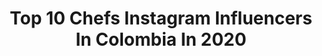 ---
title: Top 10 Chefs Instagram Influencers In Colombia In 2020
description: Identify the most popular Instagram accounts on inBeat.
platform: Instagram
profiles:
  - username: "danielvz2"
    fullname: >-
      Daniel Velásquez Zuluaga
    location: "Colombia"
    followers: 50863
    engagement: 508
    commentsToLikes: 0.013449
    avatar: "https://scontent-lhr8-1.cdninstagram.com/v/t51.2885-19/s320x320/43198044_475523179626844_3611476564270645248_n.jpg?_nc_ht=scontent-lhr8-1.cdninstagram.com&_nc_ohc=3r2vBIP-PH0AX_x9EWb&oh=8c6c4e7122fc5098ac97342de2a575bf&oe=5EB83E2B"
    verified: false
    hashtags: "#wolf, #wakeup, #papa, #favorita"
  - username: "davidorozcococina"
    fullname: >-
      Chef David Orozco
    location: "Colombia"
    followers: 25025
    engagement: 272
    commentsToLikes: 0.076130
    avatar: "https://scontent-lhr8-1.cdninstagram.com/v/t51.2885-19/s320x320/53167612_1980118935622890_1431734404752867328_n.jpg?_nc_ht=scontent-lhr8-1.cdninstagram.com&_nc_ohc=9E81A1_D308AX-a2idp&oh=9d15cb3f8f4cc3b276771f74fc500589&oe=5EBAC39B"
    verified: false
    hashtags: "#srarice, #domicilioencuarentena, #arrosconcoco, #tapeo"
  - username: "juandiegovanegasl"
    fullname: >-
      Juan Diego Vanegas
    location: "Colombia"
    followers: 202454
    engagement: 484
    commentsToLikes: 0.020896
    avatar: "https://scontent-lhr8-1.cdninstagram.com/v/t51.2885-19/s320x320/67587620_952112871802454_675130805520957440_n.jpg?_nc_ht=scontent-lhr8-1.cdninstagram.com&_nc_ohc=az9nT2DiBOYAX_XmFt7&oh=034e269154a54f670f11c1eb303c7f0d&oe=5EB99B40"
    verified: true
    hashtags: "#macncheese, #soulkitchen, #meatballs, #tbt"
  - username: "marrana.eats"
    fullname: >-
      MARRANA Eats
    location: "Colombia"
    followers: 19801
    engagement: 263
    commentsToLikes: 0.190008
    avatar: "https://scontent-atl3-1.cdninstagram.com/v/t51.2885-19/s320x320/69874513_418872818667863_2011543444840775680_n.jpg?_nc_ht=scontent-atl3-1.cdninstagram.com&_nc_ohc=sktdntMvOQEAX_lUIhn&oh=4c1744246c92231c64561a914df1c5e7&oe=5EB961ED"
    verified: false
    hashtags: "#mexican, #newyork, #nyeats, #hamburger"
  - username: "michellebessudo"
    fullname: >-
      Michelle Bessudo
    location: "Colombia"
    followers: 12569
    engagement: 360
    commentsToLikes: 0.068084
    avatar: "https://scontent-lhr8-1.cdninstagram.com/v/t51.2885-19/s320x320/73398043_769930486780976_8731856529256349696_n.jpg?_nc_ht=scontent-lhr8-1.cdninstagram.com&_nc_ohc=UsGZ45OTwNMAX-Xfxa9&oh=cf2d25cd8d9840522ac59a27eb97b8f0&oe=5EB9B0ED"
    verified: false
    hashtags: "#makesmewhole, #rezepte, #blueberrypancakes, #cookfromscratch"
  - username: "leococinero"
    fullname: >-
      Leonardo Moran
    location: "Colombia"
    followers: 199743
    engagement: 123
    commentsToLikes: 0.030272
    avatar: "https://scontent-amt2-1.cdninstagram.com/v/t51.2885-19/s320x320/90089573_933218750465753_2762093785885179904_n.jpg?_nc_ht=scontent-amt2-1.cdninstagram.com&_nc_ohc=nZI2w6XAXtUAX99ABgG&oh=8467191e049098d0d7d7cd191750ddb5&oe=5EB7D698"
    verified: true
    hashtags: "#libros, #cocinafacil, #cook, #despertarespiritual"
  - username: "katiadaguetalonso"
    fullname: >-
      Katia Daguet Alonso
    location: "Colombia"
    followers: 10714
    engagement: 1489
    commentsToLikes: 0.006280
    avatar: "https://scontent-lht6-1.cdninstagram.com/v/t51.2885-19/s320x320/89392247_197904191480744_7981629637904039936_n.jpg?_nc_ht=scontent-lht6-1.cdninstagram.com&_nc_ohc=LyAHHRYkZ4cAX8qr_Ae&oh=a14c59898eaab8409e5dc4f9a5b05608&oe=5EBA537C"
    verified: false
    hashtags: "#cuisine, #rosas, #vacances, #chateauhospitalet"
  - username: "juanpablosamper"
    fullname: >-
      Juan Pablo
    location: "Colombia"
    followers: 13153
    engagement: 585
    commentsToLikes: 0.058097
    avatar: "https://scontent-ams4-1.cdninstagram.com/v/t51.2885-19/s320x320/92413521_2840713102664761_7544707880511864832_n.jpg?_nc_ht=scontent-ams4-1.cdninstagram.com&_nc_ohc=shioSXzKrNoAX-kTIDB&oh=077d72b01602f62c2bd4aa6911f512e1&oe=5EB8130E"
    verified: false
    hashtags: "#cooking, #skin, #carnival, #nopongasnadaenclosefriends"
  - username: "saramontoyam"
    fullname: >-
      Sara Montoya
    location: "Colombia"
    followers: 60369
    engagement: 177
    commentsToLikes: 0.114609
    avatar: "https://scontent-ams4-1.cdninstagram.com/v/t51.2885-19/s320x320/83070378_193143115209582_3809389211321106432_n.jpg?_nc_ht=scontent-ams4-1.cdninstagram.com&_nc_ohc=OaYgOM5DKuwAX-w8T6J&oh=a218e7513461d60c2ee4d05b91eed3bd&oe=5EBB1F5B"
    verified: false
    hashtags: "#traveler, #atracciones, #manitobaconsciente, #prayfortheworld"
  - username: "julioc_herrera_"
    fullname: >-
      Julio Cesar Herrera
    location: "Colombia"
    followers: 184775
    engagement: 339
    commentsToLikes: 0.035128
    avatar: "https://scontent-ams4-1.cdninstagram.com/v/t51.2885-19/s320x320/44429967_722234571478690_5618685704209956864_n.jpg?_nc_ht=scontent-ams4-1.cdninstagram.com&_nc_ohc=nQb9yT3DVZwAX8yKh4l&oh=295e75f468972bca4fa02943cec3a74e&oe=5EB7DD98"
    verified: false
    hashtags: "#play, #actorcooking, #encrespadodepesta, #juntossomosm"
---